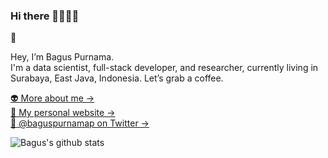 ### Hi there 👋👋👋😜

👾

Hey, I’m Bagus Purnama.<br/>
I'm a data scientist, full-stack developer, and researcher, currently living in Surabaya, East Java, Indonesia. Let’s grab a coffee.

[👽 More about me →](https://baguspurnama.com/about)<br/>
[🤖 My personal website →](https://baguspurnama.com)<br/>
[👻 @baguspurnamap on Twitter →](https://twitter.com/BagusPurnamaP)

![Bagus's github stats](https://github-readme-stats.vercel.app/api?username=baguspurnama98&show_icons=true&hide_border=true&count_private=true&hide=contribs&theme=dark)

<!--
**baguspurnama98/baguspurnama98** is a ✨ _special_ ✨ repository because its `README.md` (this file) appears on your GitHub profile.

Here are some ideas to get you started:

- 🔭 I’m currently working on ...
- 🌱 I’m currently learning ...
- 👯 I’m looking to collaborate on ...
- 🤔 I’m looking for help with ...
- 💬 Ask me about ...
- 📫 How to reach me: ...
- 😄 Pronouns: ...
- ⚡ Fun fact: ...
👾

Hey, I’m Brian.

I’m a product designer, podcaster, and writer, currently living in San Francisco. Right now I’m building native mobile apps at GitHub. Let’s grab a coffee.

More about me →
My personal website
@brian_lovin on Twitter →
-->
